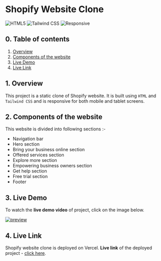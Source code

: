 # Shopify Website Clone

![HTML5](https://img.shields.io/badge/-HTML5-red)
![Tailwind CSS](https://img.shields.io/badge/-Tailwind_CSS-yellowgreen)
![Responsive](https://img.shields.io/badge/-Responsive-blue)

## 0. Table of contents

1. [Overview](#1-overview)
2. [Components of the website](#2-components-of-the-website)
3. [Live Demo](#3-live-demo)
4. [Live Link](#4-live-link)

## 1. Overview

This project is a static clone of Shopify website. It is built using `HTML` and `Tailwind CSS` and is responsive for both mobile and tablet screens.

## 2. Components of the website

This website is divided into following sections :-

- Navigation bar
- Hero section
- Bring your business online section
- Offered services section
- Explore more section
- Empowering business owners section
- Get help section
- Free trial section
- Footer

## 3. Live Demo

To watch the **live demo video** of project, click on the image below.

[![preview](<./previews/Screenshot%20(85).png>)](https://www.youtube.com/watch?v=MK_tpxLLMNQ)

## 4. Live Link

Shopify website clone is deployed on Vercel. **Live link** of the deployed project - [click here](https://shopify-clone-beige.vercel.app/).
